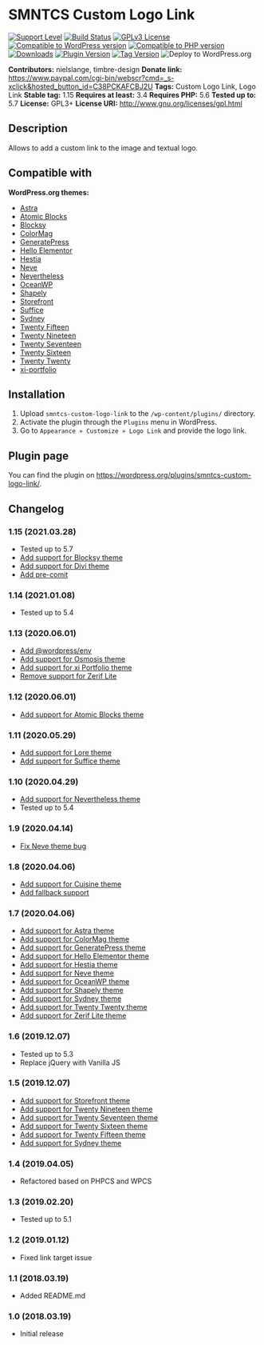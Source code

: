 # SMNTCS Custom Logo Link

[![Support Level](https://img.shields.io/badge/support-active-green.svg)](#support-level)
[![Build Status](https://travis-ci.org/nielslange/smntcs-custom-logo-link.svg?branch=trunk)](https://travis-ci.org/nielslange/smntcs-custom-logo-link)
[![GPLv3 License](https://img.shields.io/github/license/nielslange/smntcs-custom-logo-link.svg)](https://www.gnu.org/licenses/gpl.html)
[![Compatible to WordPress version](https://plugintests.com/plugins/smntcs-custom-logo-link/wp-badge.svg)](https://plugintests.com/plugins/smntcs-custom-logo-link/latest)
[![Compatible to PHP version](https://plugintests.com/plugins/smntcs-custom-logo-link/php-badge.svg)](https://plugintests.com/plugins/smntcs-custom-logo-link/latest)
[![Downloads](https://img.shields.io/wordpress/plugin/dt/smntcs-custom-logo-link.svg)](https://wordpress.org/plugins/smntcs-custom-logo-link/)
[![Plugin Version](https://img.shields.io/wordpress/plugin/v/smntcs-custom-logo-link.svg)](https://wordpress.org/plugins/smntcs-custom-logo-link/)
[![Tag Version](https://img.shields.io/github/tag/nielslange/smntcs-custom-logo-link.svg)](https://wordpress.org/plugins/smntcs-custom-logo-link/)
![Deploy to WordPress.org](https://github.com/nielslange/smntcs-custom-logo-link/workflows/Deploy%20to%20WordPress.org/badge.svg)

**Contributors:** nielslange, timbre-design
**Donate link:** https://www.paypal.com/cgi-bin/webscr?cmd=_s-xclick&hosted_button_id=C38PCKAFCBJ2U
**Tags:** Custom Logo Link, Logo Link
**Stable tag:** 1.15
**Requires at least:** 3.4
**Requires PHP:** 5.6
**Tested up to:** 5.7
**License:** GPL3+
**License URI:** http://www.gnu.org/licenses/gpl.html

## Description

Allows to add a custom link to the image and textual logo.

## Compatible with

**WordPress.org themes:**

-   [Astra](https://wordpress.org/themes/astra/)
-   [Atomic Blocks](https://wordpress.org/themes/atomic-blocks/)
-   [Blocksy](https://wordpress.org/themes/blocksy/)
-   [ColorMag](https://wordpress.org/themes/colormag/)
-   [GeneratePress](https://wordpress.org/themes/generatepress/)
-   [Hello Elementor](https://wordpress.org/themes/hello-elementor/)
-   [Hestia](https://wordpress.org/themes/hestia/)
-   [Neve](https://wordpress.org/themes/neve/)
-   [Nevertheless](https://wordpress.org/themes/nevertheless/)
-   [OceanWP](https://wordpress.org/themes/oceanwp/)
-   [Shapely](https://wordpress.org/themes/shapely/)
-   [Storefront](https://wordpress.org/themes/storefront/)
-   [Suffice](https://wordpress.org/themes/suffice/)
-   [Sydney](https://wordpress.org/themes/sydney/)
-   [Twenty Fifteen](https://wordpress.org/themes/twentyfifteen/)
-   [Twenty Nineteen](https://wordpress.org/themes/twentynineteen/)
-   [Twenty Seventeen](https://wordpress.org/themes/twentyseventeen/)
-   [Twenty Sixteen](https://wordpress.org/themes/twentysixteen/)
-   [Twenty Twenty](https://wordpress.org/themes/twentytwenty/)
-   [xi-portfolio](https://wordpress.org/themes/xi-portfolio/)

## Installation

1. Upload `smntcs-custom-logo-link` to the `/wp-content/plugins/` directory.
2. Activate the plugin through the `Plugins` menu in WordPress.
3. Go to `Appearance » Customize » Logo Link` and provide the logo link.

## Plugin page

You can find the plugin on https://wordpress.org/plugins/smntcs-custom-logo-link/.

## Changelog

### 1.15 (2021.03.28)

-   Tested up to 5.7
-   [Add support for Blocksy theme](https://github.com/nielslange/smntcs-custom-logo-link/issues/50)
-   [Add support for Divi theme](https://github.com/nielslange/smntcs-custom-logo-link/issues/56)
-   [Add pre-comit](https://github.com/nielslange/smntcs-custom-logo-link/issues/58)

### 1.14 (2021.01.08)

-   Tested up to 5.4

### 1.13 (2020.06.01)

-   [Add @wordpress/env](https://github.com/nielslange/smntcs-custom-logo-link/issues/39)
-   [Add support for Osmosis theme](https://github.com/nielslange/smntcs-custom-logo-link/issues/34)
-   [Add support for xi Portfolio theme](https://github.com/nielslange/smntcs-custom-logo-link/issues/38)
-   [Remove support for Zerif Lite](https://github.com/nielslange/smntcs-custom-logo-link/issues/42)

### 1.12 (2020.06.01)

-   [Add support for Atomic Blocks theme](https://github.com/nielslange/smntcs-custom-logo-link/issues/31)

### 1.11 (2020.05.29)

-   [Add support for Lore theme](https://github.com/nielslange/smntcs-custom-logo-link/issues/28)
-   [Add support for Suffice theme](https://github.com/nielslange/smntcs-custom-logo-link/issues/27)

### 1.10 (2020.04.29)

-   [Add support for Nevertheless theme](https://github.com/nielslange/smntcs-custom-logo-link/issues/11)
-   Tested up to 5.4

### 1.9 (2020.04.14)

-   [Fix Neve theme bug](https://github.com/nielslange/smntcs-custom-logo-link/issues/9)

### 1.8 (2020.04.06)

-   [Add support for Cuisine theme](https://github.com/nielslange/smntcs-custom-logo-link/issues/7)
-   [Add fallback support](https://github.com/nielslange/smntcs-custom-logo-link/issues/7)

### 1.7 (2020.04.06)

-   [Add support for Astra theme](https://github.com/nielslange/smntcs-custom-logo-link/issues/5)
-   [Add support for ColorMag theme](https://github.com/nielslange/smntcs-custom-logo-link/issues/5)
-   [Add support for GeneratePress theme](https://github.com/nielslange/smntcs-custom-logo-link/issues/5)
-   [Add support for Hello Elementor theme](https://github.com/nielslange/smntcs-custom-logo-link/issues/5)
-   [Add support for Hestia theme](https://github.com/nielslange/smntcs-custom-logo-link/issues/5)
-   [Add support for Neve theme](https://github.com/nielslange/smntcs-custom-logo-link/issues/5)
-   [Add support for OceanWP theme](https://github.com/nielslange/smntcs-custom-logo-link/issues/5)
-   [Add support for Shapely theme](https://github.com/nielslange/smntcs-custom-logo-link/issues/5)
-   [Add support for Sydney theme](https://github.com/nielslange/smntcs-custom-logo-link/issues/5)
-   [Add support for Twenty Twenty theme](https://github.com/nielslange/smntcs-custom-logo-link/issues/5)
-   [Add support for Zerif Lite theme](https://github.com/nielslange/smntcs-custom-logo-link/issues/5)

### 1.6 (2019.12.07)

-   Tested up to 5.3
-   Replace jQuery with Vanilla JS

### 1.5 (2019.12.07)

-   [Add support for Storefront theme](https://github.com/nielslange/smntcs-custom-logo-link/issues/2)
-   [Add support for Twenty Nineteen theme](https://github.com/nielslange/smntcs-custom-logo-link/issues/2)
-   [Add support for Twenty Seventeen theme](https://github.com/nielslange/smntcs-custom-logo-link/issues/2)
-   [Add support for Twenty Sixteen theme](https://github.com/nielslange/smntcs-custom-logo-link/issues/2)
-   [Add support for Twenty Fifteen theme](https://github.com/nielslange/smntcs-custom-logo-link/issues/2)
-   [Add support for Sydney theme](https://github.com/nielslange/smntcs-custom-logo-link/issues/2)

### 1.4 (2019.04.05)

-   Refactored based on PHPCS and WPCS

### 1.3 (2019.02.20)

-   Tested up to 5.1

### 1.2 (2019.01.12)

-   Fixed link target issue

### 1.1 (2018.03.19)

-   Added README.md

### 1.0 (2018.03.19)

-   Initial release
